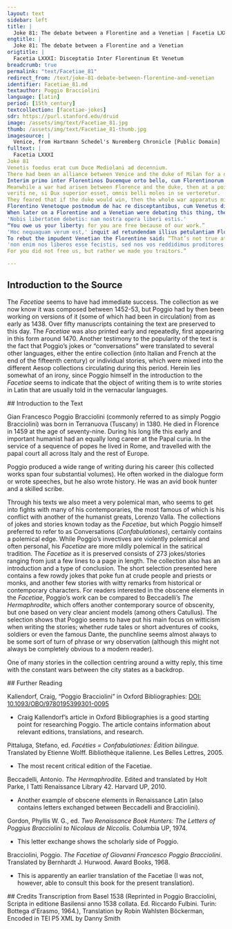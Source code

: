 ```yaml
---
layout: text
sidebar: left
title: |
  Joke 81: The debate between a Florentine and a Venetian | Facetia LXXXI: Disceptatio Inter Florentinum Et Venetum
engtitle: |
  Joke 81: The debate between a Florentine and a Venetian
origtitle: |
  Facetia LXXXI: Disceptatio Inter Florentinum Et Venetum
breadcrumb: true
permalink: "text/Facetiae_81"
redirect_from: /text/joke-81-debate-between-florentine-and-venetian
identifier: Facetiae_81.md
textauthor: Poggio Bracciolini
language: [latin]
period: [15th_century]
textcollection: [facetiae-jokes]
sdr: https://purl.stanford.edu/druid 
image: /assets/img/text/Facetiae_81.jpg
thumb: /assets/img/text/Facetiae_81-thumb.jpg
imagesource: |
  Venice, from Hartmann Schedel's Nuremberg Chronicle [Public Domain]
fulltext: |
  Facetia LXXXI
Joke 81
Venetis foedus erat cum Duce Mediolani ad decennium.
There had been an alliance between Venice and the duke of Milan for a decade.
Interim primo inter Florentinos Ducemque orto bello, cum Florentinorum res deteriori loco viderentur, Veneti Ducem haud quicquam hostile timentem adorti, rupto foedere, Brixiam occuparunt:
Meanwhile a war had arisen between Florence and the duke, then at a point when the Florentines seemed to be losing the Venetians broke the alliance and attacked the duke, who did not suspect a thing, and occupied Brescia.
veriti ne, si Dux superior esset, omnis belli moles in se verteretur.
They feared that if the duke would win, then the whole war apparatus might be turned against them.
Florentino Venetoque postmodum de hac re disceptantibus, cum Venetus diceret:
When later on a Florentine and a Venetian were debating this thing, the Venetian said:
'Nobis libertatem debetis: nam nostra opera liberi estis.'
“You owe us your liberty: for you are free because of our work.”
'Hoc nequaquam verum est,' inquit ad retundendam illius petulantiam Florentinus:
To rebut the impudent Venetian the Florentine said: “That’s not true at all!
'non enim nos liberos esse fecistis, sed nos vos reddidimus proditores.'
For you did not free us, but rather we made you traitors.”

--- 
```

## Introduction to the Source 
<p>The <em>Facetiae</em> seems to have had immediate success. The collection as we now know it was composed between 1452-53, but Poggio had by then been working on versions of it (some of which had been in circulation) from as early as 1438. Over fifty manuscripts containing the text are preserved to this day. The <em>Facetiae</em> was also printed early and repeatedly, first appearing in this form around 1470. Another testimony to the popularity of the text is the fact that Poggio’s jokes or “conversations” were translated to several other languages, either the entire collection (into Italian and French at the end of the fifteenth century) or individual stories, which were mixed into the different Aesop collections circulating during this period. Herein lies somewhat of an irony, since Poggio himself in the introduction to the <em>Facetiae</em> seems to indicate that the object of writing them is to write stories in Latin that are usually told in the vernacular languages.</p>
## Introduction to the Text 
<p>Gian Francesco Poggio Bracciolini (commonly referred to as simply Poggio Bracciolini) was born in Terranuova (Tuscany) in 1380. He died in Florence in 1459 at the age of seventy-nine. During his long life this early and important humanist had an equally long career at the Papal curia. In the service of a sequence of popes he lived in Rome, and travelled with the papal court all across Italy and the rest of Europe.</p> <p>Poggio produced a wide range of writing during his career (his collected works span four substantial volumes). He often worked in the dialogue form or wrote speeches, but he also wrote history. He was an avid book hunter and a skilled scribe.</p> <p>Through his texts we also meet a very polemical man, who seems to get into fights with many of his contemporaries, the most famous of which is his conflict with another of the humanist greats, Lorenzo Valla. The collections of jokes and stories known today as the <em>Facetiae</em>, but which Poggio himself preferred to refer to as Conversations (<em>Confabulationes</em>), certainly contains a polemical edge. While Poggio’s invectives are violently polemical and often personal, his <em>Facetiae</em> are more mildly polemical in the satirical tradition. The <em>Facetiae</em> as it is preserved consists of 273 jokes/stories ranging from just a few lines to a page in length. The collection also has an introduction and a type of conclusion. The short selection presented here contains a few rowdy jokes that poke fun at crude people and priests or monks, and another few stories with witty remarks from historical or contemporary characters. For readers interested in the obscene elements in the <em>Facetiae</em>, Poggio’s work can be compared to Beccadelli’s <em>The</em> <em>Hermaphrodite</em>, which offers another contemporary source of obscenity, but one based on very clear ancient models (among others Catullus). The selection shows that Poggio seems to have put his main focus on witticism when writing the stories; whether rude tales or short adventures of cooks, soldiers or even the famous Dante, the punchline seems almost always to be some sort of turn of phrase or wry observation (although this might not always be completely obvious to a modern reader).</p> <p dir="ltr" id="docs-internal-guid-cecb9c82-7fff-ce1f-7b9d-6ce4598e6dbd">One of many stories in the collection centring around a witty reply, this time with the constant wars between the city states as a backdrop.</p>
## Further Reading 
<p>Kallendorf, Craig, “Poggio Bracciolini” in Oxford Bibliographies: <a href="https://www.oxfordbibliographies.com/view/document/obo-9780195399301/obo-9780195399301-0095.xml">DOI: 10.1093/OBO/9780195399301-0095</a></p> <ul> <li>Craig Kallendorf’s article in Oxford Bibliographies is a good starting point for researching Poggio. The article contains information about relevant editions, translations, and research.</li> </ul> <p>Pittaluga, Stefano, ed. <em>Facéties = Confabulationes: Édition bilingue.</em> Translated by Etienne Wolff. Bibliothèque italienne. Les Belles Lettres, 2005.</p> <ul> <li>The most recent critical edition of the Facetiae.</li> </ul> <p>Beccadelli, Antonio. <em>The Hermaphrodite</em>. Edited and translated by Holt Parke, I Tatti Renaissance Library 42. Harvard UP, 2010.</p> <ul> <li>Another example of obscene elements in Renaissance Latin (also contains letters exchanged between Beccadelli and Bracciolini).</li> </ul> <p>Gordon, Phyllis W. G., ed. <em>Two Renaissance Book Hunters: The Letters of Poggius Bracciolini to Nicolaus de Niccolis</em>. Columbia UP, 1974.</p> <ul> <li>This letter exchange shows the scholarly side of Poggio.</li> </ul> <p>Bracciolini, Poggio. <em>The Facetiae of Giovanni Francesco Poggio Bracciolini</em>. Translated by Bernhardt J. Hurwood. Award Books, 1968.</p> <ul> <li>This is apparently an earlier translation of the Facetiae (I was not, however, able to consult this book for the present translation).</li> </ul>
## Credits
Transcription from Basel 1538 (Reprinted in Poggio Bracciolini, Scripta in editione Basilensi anno 1538 collata. Ed. Riccardo Fulbini. Turin: Bottega d'Erasmo, 1964.), Translation by Robin Wahlsten Böckerman, Encoded in TEI P5 XML by Danny Smith
